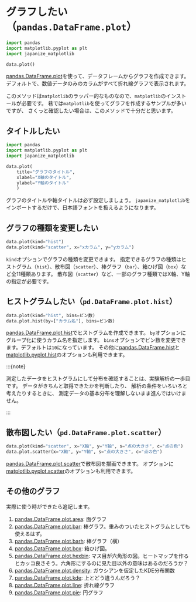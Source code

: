 # グラフしたい（``pandas.DataFrame.plot``）

```python
import pandas
import matplotlib.pyplot as plt
import japanize_matplotlib

data.plot()
```

[pandas.DataFrame.plot](https://pandas.pydata.org/pandas-docs/stable/reference/api/pandas.DataFrame.plot.html)を使って、データフレームからグラフを作成できます。
デフォルトで、数値データのみのカラムがすべて折れ線グラフで表示されます。

このメソッドは``matplotlib``のラッパー的なものなので、``matplotlib``のインストールが必要です。
巷では``matplotlib``を使ってグラフを作成するサンプルが多いですが、
さくっと確認したい場合は、このメソッドで十分だと思います。

## タイトルしたい

```python
import pandas
import matplotlib.pyplot as plt
import japanize_matplotlib

data.plot(
    title="グラフのタイトル",
    xlabel="X軸のタイトル",
    ylabel="Y軸のタイトル"
    )
```

グラフのタイトルや軸タイトルは必ず設定しましょう。
``japanize_matplotlib``をインポートするだけで、日本語フォントを扱えるようになります。

## グラフの種類を変更したい

```python
data.plot(kind="hist")
data.plot(kind="scatter", x="xカラム", y="yカラム")
```

``kind``オプションでグラフの種類を変更できます。
指定できるグラフの種類はヒストグラム（``hist``）、散布図（``scatter``）、棒グラフ（``bar``）、箱ひげ図（``box``）など全11種類あります。
散布図（``scatter``）など、一部のグラフ種類ではX軸、Y軸の指定が必要です。

## ヒストグラムしたい（``pd.DataFrame.plot.hist``）

```python
data.plot(kind="hist", bins=ビン数)
data.plot.hist(by=["カラム名"], bins=ビン数)
```

[pandas.DataFrame.plot.hist](https://pandas.pydata.org/pandas-docs/stable/reference/api/pandas.DataFrame.plot.hist.html)でヒストグラムを作成できます。
``by``オプションにグループ化に使うカラム名を指定します。
``bins``オプションでビン数を変更できます。デフォルトは``10``になっています。
その他に[pandas.DataFrame.hist](https://pandas.pydata.org/pandas-docs/stable/reference/api/pandas.DataFrame.hist.html)と[matplotlib.pyplot.hist](https://matplotlib.org/stable/api/_as_gen/matplotlib.pyplot.hist.html#matplotlib.pyplot.hist)のオプションも利用できます。

:::{note}

測定したデータをヒストグラムにして分布を確認することは、実験解析の一歩目です。
データがきちんと取得できたかを判断したり、
解析の条件をいろいろと考えたりするときに、
測定データの基本分布を理解しないまま進んではいけません。

:::

## 散布図したい（``pd.DataFrame.plot.scatter``）

```python
data.plot(kind="scatter", x="X軸", y="Y軸", s="点の大きさ", c="点の色")
data.plot.scatter(x="X軸", y="Y軸", s="点の大きさ", c="点の色")
```

[pandas.DataFrame.plot.scatter](https://pandas.pydata.org/pandas-docs/stable/reference/api/pandas.DataFrame.plot.scatter.html)で散布図を描画できます。
オプションに[matplotlib.pyplot.scatter](https://matplotlib.org/stable/api/_as_gen/matplotlib.pyplot.scatter.html)のオプションも利用できます。

## その他のグラフ

実際に使う時ができたら追記します。

1. [pandas.DataFrame.plot.area](https://pandas.pydata.org/pandas-docs/stable/reference/api/pandas.DataFrame.plot.area.html): 面グラフ
1. [pandas.DataFrame.plot.bar](https://pandas.pydata.org/pandas-docs/stable/reference/api/pandas.DataFrame.plot.bar.html): 棒グラフ。重みのついたヒストグラムとしても使えるはず。
1. [pandas.DataFrame.plot.barh](https://pandas.pydata.org/pandas-docs/stable/reference/api/pandas.DataFrame.plot.barh.html): 棒グラフ（横）
1. [pandas.DataFrame.plot.box](https://pandas.pydata.org/pandas-docs/stable/reference/api/pandas.DataFrame.plot.box.html): 箱ひげ図。
1. [pandas.DataFrame.plot.hexbin](https://pandas.pydata.org/pandas-docs/stable/reference/api/pandas.DataFrame.plot.hexbin.html): マス目が六角形の図。ヒートマップを作るとカッコ良さそう。六角形にするのに見た目以外の意味はあるのだろうか？
1. [pandas.DataFrame.plot.density](https://pandas.pydata.org/pandas-docs/stable/reference/api/pandas.DataFrame.plot.density.html): ガウシアンを仮定したKDE分布関数
1. [pandas.DataFrame.plot.kde](https://pandas.pydata.org/pandas-docs/stable/reference/api/pandas.DataFrame.plot.kde.html): 上とどう違うんだろう？
1. [pandas.DataFrame.plot.line](https://pandas.pydata.org/pandas-docs/stable/reference/api/pandas.DataFrame.plot.line.html): 折れ線グラフ
1. [pandas.DataFrame.plot.pie](https://pandas.pydata.org/pandas-docs/stable/reference/api/pandas.DataFrame.plot.pie.html): 円グラフ
